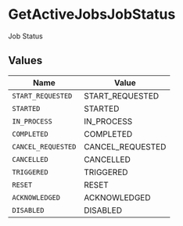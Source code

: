 # GetActiveJobsJobStatus

Job Status


## Values

| Name               | Value              |
| ------------------ | ------------------ |
| `START_REQUESTED`  | START_REQUESTED    |
| `STARTED`          | STARTED            |
| `IN_PROCESS`       | IN_PROCESS         |
| `COMPLETED`        | COMPLETED          |
| `CANCEL_REQUESTED` | CANCEL_REQUESTED   |
| `CANCELLED`        | CANCELLED          |
| `TRIGGERED`        | TRIGGERED          |
| `RESET`            | RESET              |
| `ACKNOWLEDGED`     | ACKNOWLEDGED       |
| `DISABLED`         | DISABLED           |